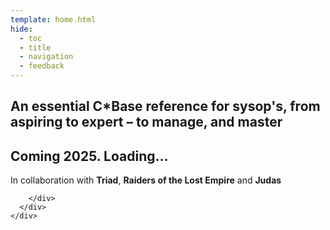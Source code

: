```yaml
---
template: home.html
hide:
  - toc
  - title
  - navigation
  - feedback
---
```

<link rel="stylesheet" href="assets/css/home.css">
  <section class="mdx-container">
    <div class="md-grid md-typeset">
      <div class="mdx-hero">
        <div class="mdx-hero__content">
            <h1>An essential C*Base reference for sysop's, from aspiring to expert – to manage, and master <div id="typewriter"></div></h1>
            <h2>Coming 2025. Loading...</h2>
            <p>In collaboration with <b>Triad</b>, <b>Raiders of the Lost Empire</b> and <b>Judas</b></p>
            
        </div>
      </div>
    </div>
  </section>